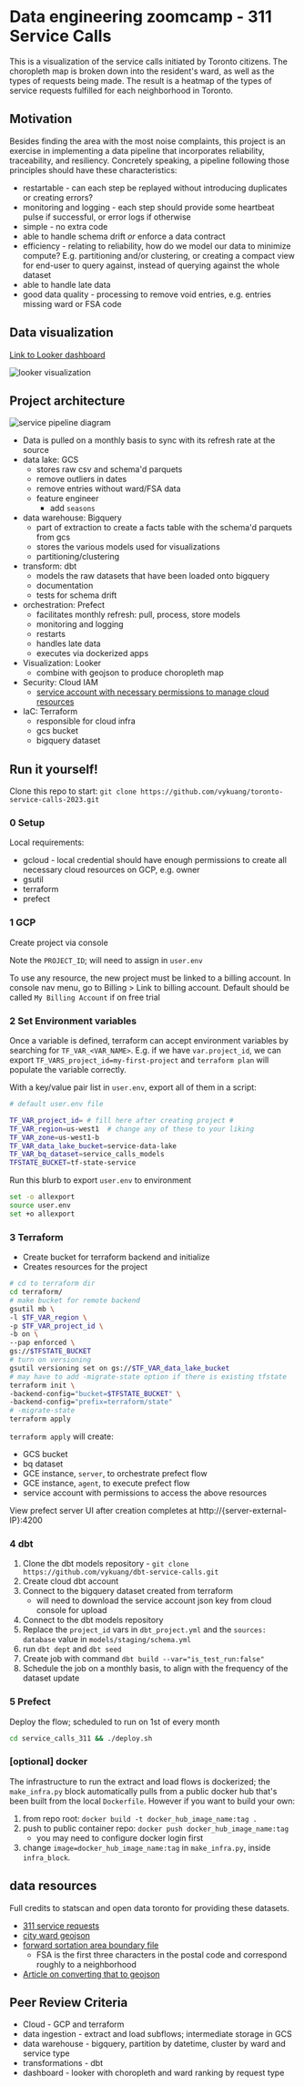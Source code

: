 # Data engineering zoomcamp - 311 Service Calls

This is a visualization of the service calls initiated by Toronto citizens. The choropleth map is broken down into the resident's ward, as well as the types of requests being made. The result is a heatmap of the types of service requests fulfilled for each neighborhood in Toronto.

## Motivation

Besides finding the area with the most noise complaints, this project is an exercise in implementing a data pipeline that incorporates reliability, traceability, and resiliency. Concretely speaking, a pipeline following those principles should have these characteristics:

- restartable - can each step be replayed without introducing duplicates or creating errors?
- monitoring and logging - each step should provide some heartbeat pulse if successful, or error logs if otherwise
- simple - no extra code
- able to handle schema drift *or* enforce a data contract
- efficiency - relating to reliability, how do we model our data to minimize compute? E.g. partitioning and/or clustering, or creating a compact view for end-user to query against, instead of querying against the whole dataset
- able to handle late data
- good data quality - processing to remove void entries, e.g. entries missing ward or FSA code

## Data visualization

[Link to Looker dashboard](https://lookerstudio.google.com/reporting/fb6bd9a4-9efc-4999-bd81-d850dd25e51d)

![looker visualization](img/looker-screen.png)

## Project architecture

![service pipeline diagram](img/pipeline-diagram.png)

- Data is pulled on a monthly basis to sync with its refresh rate at the source
- data lake: GCS
  - stores raw csv and schema'd parquets
  - remove outliers in dates
  - remove entries without ward/FSA data
  - feature engineer
    - add `seasons`
- data warehouse: Bigquery
  - part of extraction to create a facts table with the schema'd parquets from gcs
  - stores the various models used for visualizations
  - partitioning/clustering
- transform: dbt
  - models the raw datasets that have been loaded onto bigquery
  - documentation
  - tests for schema drift
- orchestration: Prefect
  - facilitates monthly refresh: pull, process, store models
  - monitoring and logging
  - restarts
  - handles late data
  - executes via dockerized apps
- Visualization: Looker
  - combine with geojson to produce choropleth map
- Security: Cloud IAM
  - [service account with necessary permissions to manage cloud resources](https://registry.terraform.io/modules/terraform-google-modules/service-accounts/google/latest)
- IaC: Terraform
  - responsible for cloud infra
  - gcs bucket
  - bigquery dataset

## Run it yourself!

Clone this repo to start: `git clone https://github.com/vykuang/toronto-service-calls-2023.git`

### 0 Setup

Local requirements:

- gcloud - local credential should have enough permissions to create all necessary cloud resources on GCP, e.g. owner
- gsutil
- terraform
- prefect

### 1 GCP

Create project via console

Note the `PROJECT_ID`; will need to assign in `user.env`

To use any resource, the new project must be linked to a billing account. In console nav menu, go to Billing > Link to billing account. Default should be called `My Billing Account` if on free trial

### 2 Set Environment variables

Once a variable is defined, terraform can accept environment variables by searching for `TF_VAR_<VAR_NAME>`. E.g. if we have `var.project_id`, we can export `TF_VARS_project_id=my-first-project` and `terraform plan` will populate the variable correctly.

With a key/value pair list in `user.env`, export all of them in a script:

```bash
# default user.env file

TF_VAR_project_id= # fill here after creating project #
TF_VAR_region=us-west1  # change any of these to your liking
TF_VAR_zone=us-west1-b
TF_VAR_data_lake_bucket=service-data-lake
TF_VAR_bq_dataset=service_calls_models
TFSTATE_BUCKET=tf-state-service
```

Run this blurb to export `user.env` to environment

```bash
set -o allexport
source user.env
set +o allexport
```

### 3 Terraform

- Create bucket for terraform backend and initialize
- Creates resources for the project

```bash
# cd to terraform dir
cd terraform/
# make bucket for remote backend
gsutil mb \
-l $TF_VAR_region \
-p $TF_VAR_project_id \
-b on \
--pap enforced \
gs://$TFSTATE_BUCKET
# turn on versioning
gsutil versioning set on gs://$TF_VAR_data_lake_bucket
# may have to add -migrate-state option if there is existing tfstate
terraform init \
-backend-config="bucket=$TFSTATE_BUCKET" \
-backend-config="prefix=terraform/state"
# -migrate-state
terraform apply
```

`terraform apply` will create:

- GCS bucket
- bq dataset
- GCE instance, `server`, to orchestrate prefect flow
- GCE instance, `agent`, to execute prefect flow
- service account with permissions to access the above resources

View prefect server UI after creation completes at http://{server-external-IP}:4200

### 4 dbt

1. Clone the dbt models repository - `git clone https://github.com/vykuang/dbt-service-calls.git`
1. Create cloud dbt account
1. Connect to the bigquery dataset created from terraform
   - will need to download the service account json key from cloud console for upload
1. Connect to the dbt models repository
1. Replace the `project_id` vars in `dbt_project.yml` and the `sources: database` value in `models/staging/schema.yml`
1. run `dbt dept` and `dbt seed`
1. Create job with command `dbt build --var="is_test_run:false"`
1. Schedule the job on a monthly basis, to align with the frequency of the dataset update

### 5 Prefect

Deploy the flow; scheduled to run on 1st of every month

```sh
cd service_calls_311 && ./deploy.sh
```

### \[optional\] docker

The infrastructure to run the extract and load flows is dockerized; the `make_infra.py` block automatically pulls from a public docker hub that's been built from the local `Dockerfile`. However if you want to build your own:

1. from repo root: `docker build -t docker_hub_image_name:tag .`
1. push to public container repo: `docker push docker_hub_image_name:tag`
   - you may need to configure docker login first
1. change `image=docker_hub_image_name:tag` in `make_infra.py`, inside `infra_block`.

## data resources

Full credits to statscan and open data toronto for providing these datasets.

- [311 service requests](https://open.toronto.ca/dataset/311-service-requests-customer-initiated/)
- [city ward geojson](https://open.toronto.ca/dataset/city-wards/)
- [forward sortation area boundary file](https://www12.statcan.gc.ca/census-recensement/2011/geo/bound-limit/bound-limit-2016-eng.cfm)
  - FSA is the first three characters in the postal code and correspond roughly to a neighborhood
- [Article on converting that to geojson](https://medium.com/dataexplorations/generating-geojson-file-for-toronto-fsas-9b478a059f04)

## Peer Review Criteria

- Cloud - GCP and terraform
- data ingestion - extract and load subflows; intermediate storage in GCS
- data warehouse - bigquery, partition by datetime, cluster by ward and service type
- transformations - dbt
- dashboard - looker with choropleth and ward ranking by request type
